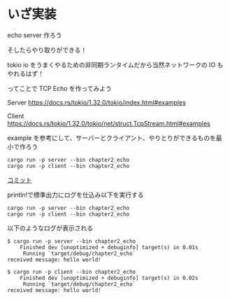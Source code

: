 # いざ実装

echo server 作ろう

そしたらやり取りができる！

tokio
io をうまくやるための非同期ランタイムだから当然ネットワークの IO もやれるはず！

ってことで TCP Echo を作ってみよう

Server
https://docs.rs/tokio/1.32.0/tokio/index.html#examples

Client
https://docs.rs/tokio/1.32.0/tokio/net/struct.TcpStream.html#examples

example を参考にして、サーバーとクライアント、やりとりができるものを最小で作ろう

```shell
cargo run -p server --bin chapter2_echo
cargo run -p client --bin chapter2_echo
```

[コミット](https://github.com/quantum-box/learning-with-oss/commit/22d49ec482805b937474e973ec74a8b5e623250c)

println!で標準出力にログを仕込み以下を実行する

```shell
cargo run -p server --bin chapter2_echo
cargo run -p client --bin chapter2_echo
```

以下のようなログが表示される

```shell
$ cargo run -p server --bin chapter2_echo
    Finished dev [unoptimized + debuginfo] target(s) in 0.01s
     Running `target/debug/chapter2_echo`
received message: hello world!
```

```shell
$ cargo run -p client --bin chapter2_echo
    Finished dev [unoptimized + debuginfo] target(s) in 0.02s
     Running `target/debug/chapter2_echo`
received message: hello world!
```
